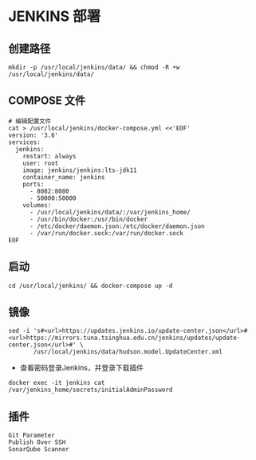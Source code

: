 # JENKINS 部署

## 创建路径

```shell
mkdir -p /usr/local/jenkins/data/ && chmod -R +w /usr/local/jenkins/data/
```

## COMPOSE 文件

```shell
# 编辑配置文件
cat > /usr/local/jenkins/docker-compose.yml <<'EOF'
version: '3.6'
services:
  jenkins:
    restart: always
    user: root
    image: jenkins/jenkins:lts-jdk11
    container_name: jenkins
    ports:
      - 8082:8080
      - 50000:50000
    volumes:
      - /usr/local/jenkins/data/:/var/jenkins_home/
      - /usr/bin/docker:/usr/bin/docker
      - /etc/docker/daemon.json:/etc/docker/daemon.json
      - /var/run/docker.sock:/var/run/docker.sock
EOF
```

## 启动

```shell
cd /usr/local/jenkins/ && docker-compose up -d
```

## 镜像

```shell
sed -i 's#<url>https://updates.jenkins.io/update-center.json</url>#<url>https://mirrors.tuna.tsinghua.edu.cn/jenkins/updates/update-center.json</url>#' \
       /usr/local/jenkins/data/hudson.model.UpdateCenter.xml
```

- 查看密码登录Jenkins，并登录下载插件

```shell
docker exec -it jenkins cat /var/jenkins_home/secrets/initialAdminPassword
```

## 插件

```shell
Git Parameter
Publish Over SSH
SonarQube Scanner
```
